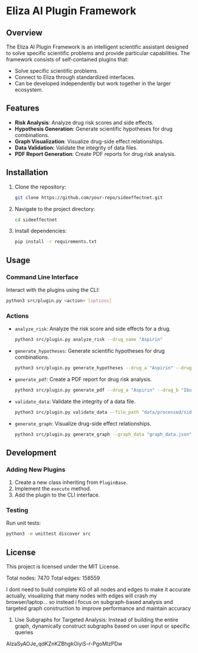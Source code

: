 # Eliza AI Plugin Framework

## Overview
The Eliza AI Plugin Framework is an intelligent scientific assistant designed to solve specific scientific problems and provide particular capabilities. The framework consists of self-contained plugins that:

- Solve specific scientific problems.
- Connect to Eliza through standardized interfaces.
- Can be developed independently but work together in the larger ecosystem.

## Features
- **Risk Analysis**: Analyze drug risk scores and side effects.
- **Hypothesis Generation**: Generate scientific hypotheses for drug combinations.
- **Graph Visualization**: Visualize drug-side effect relationships.
- **Data Validation**: Validate the integrity of data files.
- **PDF Report Generation**: Create PDF reports for drug risk analysis.

## Installation
1. Clone the repository:
   ```bash
   git clone https://github.com/your-repo/sideeffectnet.git
   ```
2. Navigate to the project directory:
   ```bash
   cd sideeffectnet
   ```
3. Install dependencies:
   ```bash
   pip install -r requirements.txt
   ```

## Usage
### Command Line Interface
Interact with the plugins using the CLI:

```bash
python3 src/plugin.py <action> [options]
```

### Actions
- `analyze_risk`: Analyze the risk score and side effects for a drug.
  ```bash
  python3 src/plugin.py analyze_risk --drug_name "Aspirin"
  ```
- `generate_hypotheses`: Generate scientific hypotheses for drug combinations.
  ```bash
  python3 src/plugin.py generate_hypotheses --drug_a "Aspirin" --drug_b "Ibuprofen"
  ```
- `generate_pdf`: Create a PDF report for drug risk analysis.
  ```bash
  python3 src/plugin.py generate_pdf --drug_a "Aspirin" --drug_b "Ibuprofen"
  ```
- `validate_data`: Validate the integrity of a data file.
  ```bash
  python3 src/plugin.py validate_data --file_path "data/processed/side_effects_clean.csv"
  ```
- `generate_graph`: Visualize drug-side effect relationships.
  ```bash
  python3 src/plugin.py generate_graph --graph_data "graph_data.json"
  ```

## Development
### Adding New Plugins
1. Create a new class inheriting from `PluginBase`.
2. Implement the `execute` method.
3. Add the plugin to the CLI interface.

### Testing
Run unit tests:
```bash
python3 -m unittest discover src
```

## License
This project is licensed under the MIT License.

Total nodes: 7470
Total edges: 158559


I dont need to build complete KG of all nodes and edges to make it accurate actually, visualizing that many nodes with edges will crash my browser/laptop... so instead i focus on subgraph-based analysis and targeted graph construction to improve performance and maintain accuracy

1. Use Subgraphs for Targeted Analysis: Instead of building the entire graph, dynamically construct subgraphs based on user input or specific queries


AIzaSyAOJe_qdKZnKZBhgkOiyiS-r-PgoMIzPDw
